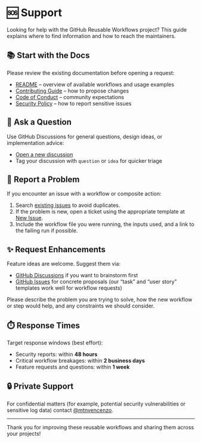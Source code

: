 # 🆘 Support

Looking for help with the GitHub Reusable Workflows project? This guide explains where to find information and how to reach the maintainers.

## 📚 Start with the Docs

Please review the existing documentation before opening a request:

- [README](../README.md) – overview of available workflows and usage examples
- [Contributing Guide](./CONTRIBUTING.md) – how to propose changes
- [Code of Conduct](./CODE_OF_CONDUCT.md) – community expectations
- [Security Policy](./SECURITY.md) – how to report sensitive issues

## 💬 Ask a Question

Use GitHub Discussions for general questions, design ideas, or implementation advice:

- [Open a new discussion](../../discussions/new)
- Tag your discussion with `question` or `idea` for quicker triage

## 🐛 Report a Problem

If you encounter an issue with a workflow or composite action:

1. Search [existing issues](../../issues) to avoid duplicates.
2. If the problem is new, open a ticket using the appropriate template at [New Issue](../../issues/new/choose).
3. Include the workflow file you were running, the inputs used, and a link to the failing run if possible.

## ✨ Request Enhancements

Feature ideas are welcome. Suggest them via:

- [GitHub Discussions](../../discussions) if you want to brainstorm first
- [GitHub Issues](../../issues/new/choose) for concrete proposals (our “task” and “user story” templates work well for workflow requests)

Please describe the problem you are trying to solve, how the new workflow or step would help, and any constraints we should consider.

## ⏱️ Response Times

Target response windows (best effort):

- Security reports: within **48 hours**
- Critical workflow breakages: within **2 business days**
- Feature requests and questions: within **1 week**

## 🔒 Private Support

For confidential matters (for example, potential security vulnerabilities or sensitive log data) contact [@mtnvencenzo](https://github.com/mtnvencenzo).

---

Thank you for improving these reusable workflows and sharing them across your projects!